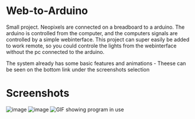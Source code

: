 # Web-to-Arduino
Small project. Neopixels are connected on a breadboard to a arduino. The arduino is controlled from the computer, and the computers signals are controlled by a simple webinterface. This project can super easily be added to work remote, so you could controle the lights from the webinterface without the pc connected to the arduino.

The system already has some basic features and animations - Theese can be seen on the bottom link under the screenshots selection

# Screenshots
![image](https://i.imgur.com/yaco6zr.jpg)
![image](https://i.imgur.com/XQvLSGJ.jpg)
![GIF showing program in use](https://media.giphy.com/media/5vQipCDwV1UcJJ7L35/giphy-downsized-large.gif)

